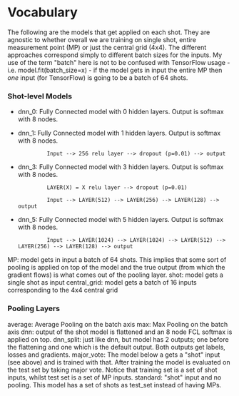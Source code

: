 # Vocabulary
The following are the models that get applied on each shot. They are agnostic to whether overall we are training on single shot,
entire measurement point (MP) or just the central grid (4x4).
The different approaches correspond simply to different batch sizes for the inputs. My use of the term "batch" here is not to be 
confused with TensorFlow usage - i.e. model.fit(batch_size=x) - if the model gets in input the entire MP then _one_ input (for TensorFlow)
is going to be a batch of 64 shots.

### Shot-level Models
* dnn_0: Fully Connected model with 0 hidden layers. Output is softmax with 8 nodes.
* dnn_1: Fully Connected model with 1 hidden layers. Output is softmax with 8 nodes.

	           Input --> 256 relu layer --> dropout (p=0.01) --> output
* dnn_3: Fully Connected model with 3 hidden layers. Output is softmax with 8 nodes. 

	           LAYER(X) = X relu layer --> dropout (p=0.01)
	
	           Input --> LAYER(512) --> LAYER(256) --> LAYER(128) --> output
* dnn_5: Fully Connected model with 5 hidden layers. Output is softmax with 8 nodes.

	           Input --> LAYER(1024) --> LAYER(1024) --> LAYER(512) --> LAYER(256) --> LAYER(128) --> output



MP: model gets in input a batch of 64 shots. This implies that some sort of pooling is applied on top of the model and the true
	output (from which the gradient flows) is what comes out of the pooling layer.
shot: model gets a single shot as input
central_grid: model gets a batch of 16 inputs corresponding to the 4x4 central grid



### Pooling Layers
average: Average Pooling on the batch axis
max: Max Pooling on the batch axis
dnn: output of the shot model is flattened and an 8 node FCL softmax is applied on top.
dnn_split: just like dnn, but model has 2 outputs; one before the flattening and one which is the default output. Both outputs
	get labels, losses and gradients.
major_vote: The model below a gets a "shot" input (see above) and is trained with that. After training the model is evaluated on the test
	set by taking major vote. Notice that training set is a set of shot inputs, whilst test set is a set of MP inputs.
standard: "shot" input and no pooling. This model has a set of shots as test_set instead of having MPs.
